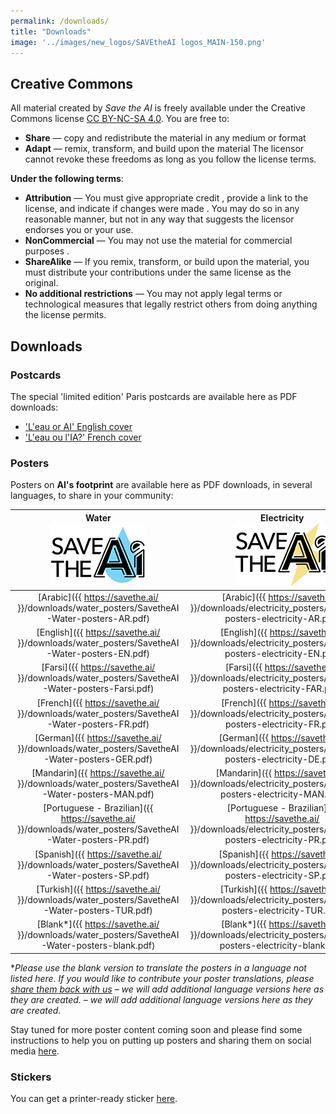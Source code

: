```yaml
---
permalink: /downloads/
title: "Downloads"
image: '../images/new_logos/SAVEtheAI logos_MAIN-150.png'
---
```


## Creative Commons 

All material created by _Save the AI_ is freely available under the Creative Commons license [CC BY-NC-SA 4.0](https://creativecommons.org/licenses/by-nc-sa/4.0/).
You are free to:
- **Share** — copy and redistribute the material in any medium or format
- **Adapt** — remix, transform, and build upon the material
The licensor cannot revoke these freedoms as long as you follow the license terms.

**Under the following terms**:

- **Attribution** — You must give appropriate credit , provide a link to the license, and indicate if changes were made . You may do so in any reasonable manner, but not in any way that suggests the licensor endorses you or your use.
- **NonCommercial** — You may not use the material for commercial purposes .
- **ShareAlike** — If you remix, transform, or build upon the material, you must distribute your contributions under the same license as the original.
- **No additional restrictions** — You may not apply legal terms or technological measures that legally restrict others from doing anything the license permits.

## Downloads

### <a id="postcards"/>Postcards
The special 'limited edition' Paris postcards are available here as PDF downloads:
- ['L'eau or AI' English cover](https://github.com/user-attachments/files/18727189/SavetheAI-postcard-v1.5b.pdf)
- ['L'eau ou l'IA?' French cover](https://github.com/user-attachments/files/18727201/SavetheAI-postcard-v1.5a.pdf)


### <a id="posters"/>Posters
Posters on **AI's footprint** are available here as PDF downloads, in several languages, to share in your community:

| **Water**<br><img id="water" src="/images/new_logos/SAVEtheAI logos_WATER-150.png" alt="water"> | **Electricity**<br><img id="electricity" src="/images/new_logos/SAVEtheAI logos_ELECTRICITY-150.png" alt="electricity"> | **Air**<br><img id="air" src="/images/new_logos/SAVEtheAI logos_AIR-150.png" alt="air"> | **Jobs**<br><img id="jobs" src="/images/new_logos/SAVEtheAI logos_JOBS-150.png" alt="jobs"> | **Coal**<br><img id="coal" src="/images/new_logos/SAVEtheAI logos_COAL-150.png" alt="coal">
| :---: | :---: | :---: | :---: | :---: |
| [Arabic]({{ https://savethe.ai/ }}/downloads/water_posters/SavetheAI-Water-posters-AR.pdf) | [Arabic]({{ https://savethe.ai/ }}/downloads/electricity_posters/SavetheAI-posters-electricity-AR.pdf) | [Arabic]({{ https://savethe.ai/ }}/downloads/air_posters/SavetheAI-posters-air-AR.pdf) | Coming Soon | Coming Soon
| [English]({{ https://savethe.ai/ }}/downloads/water_posters/SavetheAI-Water-posters-EN.pdf) | [English]({{ https://savethe.ai/ }}/downloads/electricity_posters/SavetheAI-posters-electricity-EN.pdf) | [English]({{ https://savethe.ai/ }}/downloads/air_posters/SavetheAI-posters-air-EN.pdf) | [English]({{ https://savethe.ai/ }}/downloads/jobs_posters/SavetheAI-posters-jobs-EN.pdf) | [English]({{ https://savethe.ai/ }}/downloads/coal_posters/SavetheAI-posters-Coal-EN.pdf)
| [Farsi]({{ https://savethe.ai/ }}/downloads/water_posters/SavetheAI-Water-posters-Farsi.pdf) | [Farsi]({{ https://savethe.ai/ }}/downloads/electricity_posters/SavetheAI-posters-electricity-FAR.pdf) | [Farsi]({{ https://savethe.ai/ }}/downloads/air_posters/SavetheAI-posters-air-FAR.pdf) | Coming Soon | Coming Soon
| [French]({{ https://savethe.ai/ }}/downloads/water_posters/SavetheAI-Water-posters-FR.pdf) | [French]({{ https://savethe.ai/ }}/downloads/electricity_posters/SavetheAI-posters-electricity-FR.pdf) | [French]({{ https://savethe.ai/ }}/downloads/air_posters/SavetheAI-posters-air-FR.pdf) | [French]({{ https://savethe.ai/ }}/downloads/jobs_posters/SavetheAI-posters-jobs-FR.pdf) | [French]({{ https://savethe.ai/ }}/downloads/coal_posters/SavetheAI-posters-Coal-FR.pdf)
| [German]({{ https://savethe.ai/ }}/downloads/water_posters/SavetheAI-Water-posters-GER.pdf) | [German]({{ https://savethe.ai/ }}/downloads/electricity_posters/SavetheAI-posters-electricity-DE.pdf)| [German]({{ https://savethe.ai/ }}/downloads/air_posters/SavetheAI-posters-air-GER.pdf) | [German]({{ https://savethe.ai/ }}/downloads/jobs_posters/SavetheAI-posters-jobs-DE.pdf) | [German]({{ https://savethe.ai/ }}/downloads/coal_posters/SavetheAI-posters-Coal-DE.pdf)
| [Mandarin]({{ https://savethe.ai/ }}/downloads/water_posters/SavetheAI-Water-posters-MAN.pdf) | [Mandarin]({{ https://savethe.ai/ }}/downloads/electricity_posters/SavetheAI-posters-electricity-MAN.pdf)| [Mandarin]({{ https://savethe.ai/ }}/downloads/air_posters/SavetheAI-posters-air-MAN.pdf) | [Mandarin]({{ https://savethe.ai/ }}/downloads/jobs_posters/SavetheAI-posters-jobs-MAN.pdf) | [Mandarin]({{ https://savethe.ai/ }}/downloads/coal_posters/SavetheAI-posters-Coal-MAN.pdf)
| [Portuguese - Brazilian]({{ https://savethe.ai/ }}/downloads/water_posters/SavetheAI-Water-posters-PR.pdf) | [Portuguese - Brazilian]({{ https://savethe.ai/ }}/downloads/electricity_posters/SavetheAI-posters-electricity-PR.pdf) | Coming Soon | [Portuguese - Brazilian]({{ https://savethe.ai/ }}/downloads/jobs_posters/SavetheAI-posters-jobs-PR.pdf) | Coming Soon
| [Spanish]({{ https://savethe.ai/ }}/downloads/water_posters/SavetheAI-Water-posters-SP.pdf) | [Spanish]({{ https://savethe.ai/ }}/downloads/electricity_posters/SavetheAI-posters-electricity-SP.pdf)| [Spanish]({{ https://savethe.ai/ }}/downloads/air_posters/SavetheAI-posters-air-SP.pdf) | [Spanish]({{ https://savethe.ai/ }}/downloads/jobs_posters/SavetheAI-posters-jobs-SP.pdf) | Coming Soon
| [Turkish]({{ https://savethe.ai/ }}/downloads/water_posters/SavetheAI-Water-posters-TUR.pdf) | [Turkish]({{ https://savethe.ai/ }}/downloads/electricity_posters/SavetheAI-posters-electricity-TUR.pdf)| [Turkish]({{ https://savethe.ai/ }}/downloads/air_posters/SavetheAI-posters-air-TUR.pdf) | Coming Soon | Coming Soon
| [Blank\*]({{ https://savethe.ai/ }}/downloads/water_posters/SavetheAI-Water-posters-blank.pdf) | [Blank\*]({{ https://savethe.ai/ }}/downloads/electricity_posters/SavetheAI-posters-electricity-blank.pdf) | [Blank\*]({{ https://savethe.ai/ }}/downloads/air_posters/SavetheAI-posters-air-blank.pdf) | [Blank\*]({{ https://savethe.ai/ }}/downloads/jobs_posters/SavetheAI-posters-jobs-blank.pdf) | [Blank\*]({{ https://savethe.ai/ }}/downloads/coal_posters/SavetheAI-posters-coal-blank.pdf)

\**Please use the blank version to translate the posters in a language not listed here. If you would like to contribute your poster translations, please [share them back with us](https://savethe.ai/join-us/) – we will add additional language versions 
here as they are created. – we will add additional language versions here as they are created.*

Stay tuned for more poster content coming soon and please find some instructions to help you on putting up posters and sharing them on social media [here](https://savethe.ai/join-us/). 

### <a id="stickers"/>Stickers
You can get a printer-ready sticker [here](/downloads/savetheAI-sticker.png).
